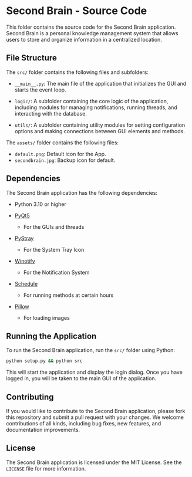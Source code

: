 # Second Brain - Source Code


This folder contains the source code for the Second Brain application. Second Brain is a personal knowledge management system that allows users to store and organize information in a centralized location.


## File Structure
  
The `src/` folder contains the following files and subfolders:


- `__main__.py`: The main file of the application that initializes the GUI and starts the event loop.

- `logic/`: A subfolder containing the core logic of the application, including modules for managing notifications, running threads, and interacting with the database.

- `utils/`: A subfolder containing utility modules for setting configuration options and making connections between GUI elements and methods.

The `assets/` folder contains the following files:
- `default.png`: Default icon for the App.
- `secondbrain.jpg`: Backup icon for default.

  
## Dependencies

The Second Brain application has the following dependencies:

- Python 3.10 or higher

- [PyQt5](https://pypi.org/project/PyQt5/)
    - For the GUIs and threads

- [PyStray](https://pypi.org/project/pystray/)
    - For the System Tray Icon

- [Winotify](https://pypi.org/project/winotify/)
    - For the Notification System

- [Schedule](https://pypi.org/project/schedule/)
    - For running methods at certain hours

- [Pillow](https://pypi.org/project/Pillow/)
    - For loading images


## Running the Application


To run the Second Brain application, run the `src/` folder using Python:  

```bash
python setup.py && python src
```
  
This will start the application and display the login dialog. Once you have logged in, you will be taken to the main GUI of the application.

  

## Contributing

If you would like to contribute to the Second Brain application, please fork this repository and submit a pull request with your changes. We welcome contributions of all kinds, including bug fixes, new features, and documentation improvements.

  

## License

The Second Brain application is licensed under the MIT License. See the `LICENSE` file for more information.